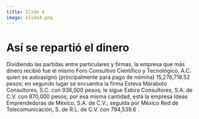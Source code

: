 ```yaml
---
title: Slide 4
image: slide4.png
---
```


# Así se repartió el dinero

Dividiendo las partidas entre particulares y firmas, la empresa que más dinero recibió fue el mismo Foro Consultivo Científico y Tecnológico, A.C. quien se autoasignó (principalmente para pago de nómina) 15,276,718.52 pesos; en segundo lugar se encuentra la firma Esteva Maraboto Consultores, S.C. con 936,000 pesos; le sigue Esbira Consultores, S.A. de C.V. con 870,000 pesos; por esa misma cantidad, está la empresa Ideas Emprendedoras de México, S.A. de C.V.; seguida por México Red de Telecomunicación, S. de R.L. de C.V. con 794,539.6 .


